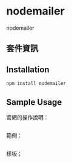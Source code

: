 nodemailer
====

nodemailer

## 套件資訊

<div class="pkginfo" data-module-name="nodemailer" data-show="version,dependencies"></div>

## Installation

```
npm install nodemailer
```

## Sample Usage

官網的操作說明：
<pre class="code" data-js="nodemailer/sample01.js"></pre>

範例：
<pre class="code" data-js="nodemailer/test-nmail.js"></pre>

樣板；
<pre class="code" data-js="nodemailer/test-nmail.tpl"></pre>